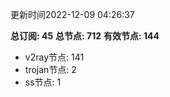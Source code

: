 更新时间2022-12-09 04:26:37

**总订阅: 45**
**总节点: 712**
**有效节点: 144**
- v2ray节点: 141
- trojan节点: 2
- ss节点: 1
